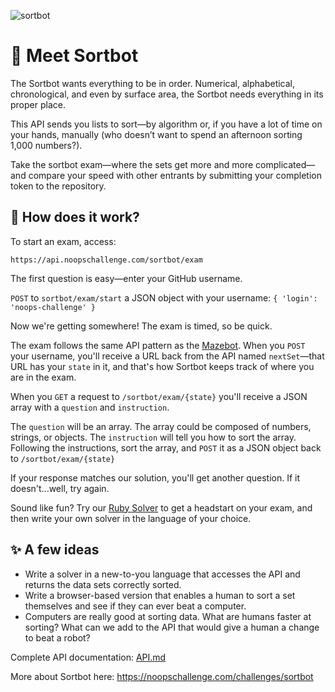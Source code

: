 
![sortbot](https://user-images.githubusercontent.com/212941/60106744-95d1a880-971a-11e9-893c-886e0a1ec592.png)

# 👋 Meet Sortbot

The Sortbot wants everything to be in order. Numerical, alphabetical, chronological, and even by surface area, the Sortbot needs everything in its proper place.

This API sends you lists to sort—by algorithm or, if you have a lot of time on your hands, manually (who doesn’t want to spend an afternoon sorting 1,000 numbers?).

Take the sortbot exam—where the sets get more and more complicated—and compare your speed with other entrants by submitting your completion token to the repository.

## 📖 How does it work?

To start an exam, access:

`https://api.noopschallenge.com/sortbot/exam`

The first question is easy—enter your GitHub username.

`POST` to `sortbot/exam/start` a JSON object with your username: `{ 'login': 'noops-challenge' }`

Now we're getting somewhere! The exam is timed, so be quick.

The exam follows the same API pattern as the [Mazebot](https://github.com/noops-challenge/mazebot). When you `POST` your username, you'll receive a URL back from the API named `nextSet`—that URL has your `state` in it, and that's how Sortbot keeps track of where you are in the exam.

When you `GET` a request to `/sortbot/exam/{state}` you'll receive a JSON array with a `question` and `instruction`.

The `question` will be an array. The array could be composed of numbers, strings, or objects. The `instruction` will tell you how to sort the array. Following the instructions, sort the array, and `POST` it as a JSON object back to `/sortbot/exam/{state}`

If your response matches our solution, you'll get another question. If it doesn't...well, try again.

Sound like fun? Try our [Ruby Solver](./starters/sortbot.rb) to get a headstart on your exam, and then write your own solver in the language of your choice.

## ✨ A few ideas
- Write a solver in a new-to-you language that accesses the API and returns the data sets correctly sorted.
- Write a browser-based version that enables a human to sort a set themselves and see if they can ever beat a computer.
- Computers are really good at sorting data. What are humans faster at sorting? What can we add to the API that would give a human a change to beat a robot?

Complete API documentation: [API.md](./API.md)

More about Sortbot here: https://noopschallenge.com/challenges/sortbot
